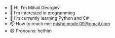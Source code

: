 - 👋 Hi, I’m Mihail Georgiev
- 👀 I’m interested in programming
- 🌱 I’m currently learning Python and C#
- 📫 How to reach me: misho.mode.09@gmail.com
- 😄 Pronouns: he/him

<!---
MihailGerogiev/MihailGerogiev is a ✨ special ✨ repository because its `README.md` (this file) appears on your GitHub profile.
You can click the Preview link to take a look at your changes.
--->
